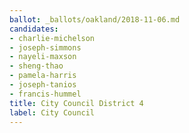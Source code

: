 ```yaml
---
ballot: _ballots/oakland/2018-11-06.md
candidates:
- charlie-michelson
- joseph-simmons
- nayeli-maxson
- sheng-thao
- pamela-harris
- joseph-tanios
- francis-hummel
title: City Council District 4
label: City Council
---
```

